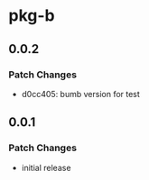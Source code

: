 # pkg-b

## 0.0.2

### Patch Changes

- d0cc405: bumb version for test

## 0.0.1

### Patch Changes

- initial release
